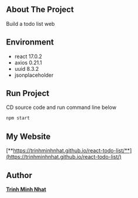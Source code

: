 ## About The Project
Build a todo list web
## Environment
* react 17.0.2
* axios 0.21.1
* uuid 8.3.2
* jsonplaceholder

## Run Project
CD source code and run command line below
```php
npm start
```
## My Website
[**https://trinhminhnhat.github.io/react-todo-list/**](https://trinhminhnhat.github.io/react-todo-list/)

## Author
[**Trinh Minh Nhat**](https://github.com/trinhminhnhat)